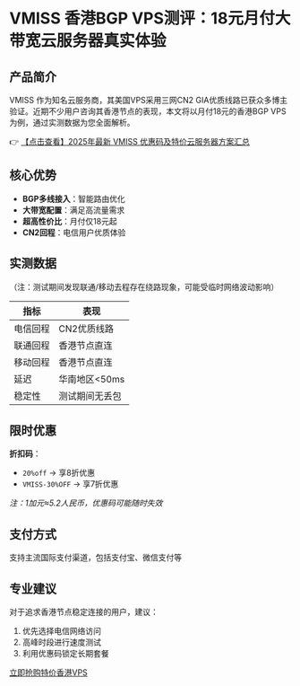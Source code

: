 # VMISS 香港BGP VPS测评：18元月付大带宽云服务器真实体验

## 产品简介

VMISS 作为知名云服务商，其美国VPS采用三网CN2 GIA优质线路已获众多博主验证。近期不少用户咨询其香港节点的表现，本文将以月付18元的香港BGP VPS为例，通过实测数据为您全面解析。

👉 [【点击查看】2025年最新 VMISS 优惠码及特价云服务器方案汇总](https://bit.ly/Vmiss)

## 核心优势

- **BGP多线接入**：智能路由优化
- **大带宽配置**：满足高流量需求
- **超高性价比**：月付仅18元起
- **CN2回程**：电信用户优质体验

## 实测数据

（注：测试期间发现联通/移动去程存在绕路现象，可能受临时网络波动影响）

| 指标          | 表现               |
|---------------|--------------------|
| 电信回程      | CN2优质线路        |
| 联通回程      | 香港节点直连       |
| 移动回程      | 香港节点直连       |
| 延迟          | 华南地区<50ms      |
| 稳定性        | 测试期间无丢包     |

## 限时优惠

**折扣码**：
- `20%off` → 享8折优惠
- `VMISS-30%OFF` → 享7折优惠

*注：1加元≈5.2人民币，优惠码可能随时失效*

## 支付方式
支持主流国际支付渠道，包括支付宝、微信支付等

## 专业建议
对于追求香港节点稳定连接的用户，建议：
1. 优先选择电信网络访问
2. 高峰时段进行速度测试
3. 利用优惠码锁定长期套餐

[立即抢购特价香港VPS](https://bit.ly/Vmiss)